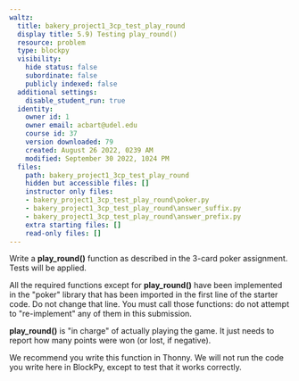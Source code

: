 ```yaml
---
waltz:
  title: bakery_project1_3cp_test_play_round
  display title: 5.9) Testing play_round()
  resource: problem
  type: blockpy
  visibility:
    hide status: false
    subordinate: false
    publicly indexed: false
  additional settings:
    disable_student_run: true
  identity:
    owner id: 1
    owner email: acbart@udel.edu
    course id: 37
    version downloaded: 79
    created: August 26 2022, 0239 AM
    modified: September 30 2022, 1024 PM
  files:
    path: bakery_project1_3cp_test_play_round
    hidden but accessible files: []
    instructor only files:
    - bakery_project1_3cp_test_play_round\poker.py
    - bakery_project1_3cp_test_play_round\answer_suffix.py
    - bakery_project1_3cp_test_play_round\answer_prefix.py
    extra starting files: []
    read-only files: []
---
```

Write a **play_round()** function as described in the 3-card poker assignment. Tests will be applied.

All the required functions except for **play_round()** have been implemented in the "poker" library that has been imported in the first line of the starter code. Do not change that line. You must call those functions: do not attempt to "re-implement" any of them in this submission.

**play_round()** is "in charge" of actually playing the game. It just needs to report how many points were won (or lost, if negative).

We recommend you write this function in Thonny. We will not run the code you write here in BlockPy, except to test that it works correctly.